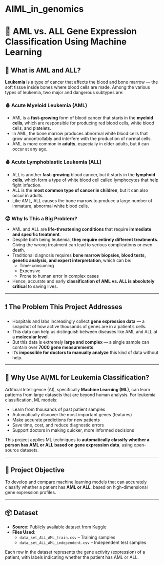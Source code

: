 # AIML_in_genomics
# 🔬 AML vs. ALL Gene Expression Classification Using Machine Learning

## 🧾 What is AML and ALL?

**Leukemia** is a type of cancer that affects the blood and bone marrow — the soft tissue inside bones where blood cells are made. Among the various types of leukemia, two major and dangerous subtypes are:

### 🩸 Acute Myeloid Leukemia (AML)
- AML is a **fast-growing** form of blood cancer that starts in the **myeloid cells**, which are responsible for producing red blood cells, white blood cells, and platelets.
- In AML, the bone marrow produces abnormal white blood cells that grow uncontrollably and interfere with the production of normal cells.
- AML is more common in **adults**, especially in older adults, but it can occur at any age.

### 🩸 Acute Lymphoblastic Leukemia (ALL)
- ALL is another **fast-growing** blood cancer, but it starts in the **lymphoid cells**, which form a type of white blood cell called lymphocytes that help fight infection.
- ALL is the **most common type of cancer in children**, but it can also occur in adults.
- Like AML, ALL causes the bone marrow to produce a large number of immature, abnormal white blood cells.

### 😟 Why Is This a Big Problem?
- AML and ALL are **life-threatening conditions** that require **immediate and specific treatment**.
- Despite both being leukemia, **they require entirely different treatments**. Giving the wrong treatment can lead to serious complications or even death.
- Traditional diagnosis requires **bone marrow biopsies, blood tests, genetic analysis, and expert interpretation**, which can be:
  - Time-consuming
  - Expensive
  - Prone to human error in complex cases
- Hence, accurate and early **classification of AML vs. ALL is absolutely critical** to saving lives.

---

## ❗ The Problem This Project Addresses

- Hospitals and labs increasingly collect **gene expression data** — a snapshot of how active thousands of genes are in a patient’s cells.
- This data can help us distinguish between diseases like AML and ALL at a **molecular level**.
- But this data is extremely **large and complex** — a single sample can contain over **7000 gene measurements**.
- It’s **impossible for doctors to manually analyze** this kind of data without help.

---

## 🤖 Why Use AI/ML for Leukemia Classification?

Artificial Intelligence (AI), specifically **Machine Learning (ML)**, can learn patterns from large datasets that are beyond human analysis. For leukemia classification, ML models:

- Learn from thousands of past patient samples
- Automatically discover the most important genes (features)
- Make accurate predictions for new patients
- Save time, cost, and reduce diagnostic errors
- Support doctors in making quicker, more informed decisions

This project applies ML techniques to **automatically classify whether a person has AML or ALL based on gene expression data**, using open-source datasets.

---

## 🎯 Project Objective

To develop and compare machine learning models that can accurately classify whether a patient has **AML or ALL**, based on high-dimensional gene expression profiles.

---

## 📦 Dataset

- **Source**: Publicly available dataset from [Kaggle](https://www.kaggle.com/datasets/crawford/gene-expression)
- **Files Used**:
  - `data_set_ALL_AML_train.csv` – Training samples
  - `data_set_ALL_AML_independent.csv` – Independent test samples

Each row in the dataset represents the gene activity (expression) of a patient, with labels indicating whether the patient has AML or ALL.
